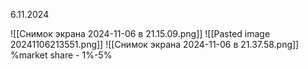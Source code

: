 6.11.2024

![[Снимок экрана 2024-11-06 в 21.15.09.png]]
![[Pasted image 20241106213551.png]]
![[Снимок экрана 2024-11-06 в 21.37.58.png]]
%market share - 1%-5%


